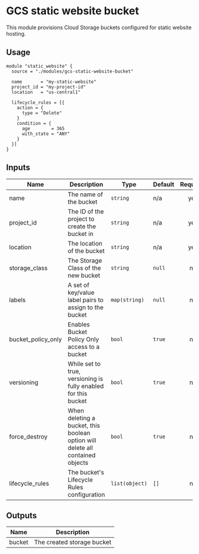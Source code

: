 # GCS static website bucket

This module provisions Cloud Storage buckets configured for static website hosting.

## Usage

```hcl
module "static_website" {
  source = "./modules/gcs-static-website-bucket"

  name       = "my-static-website"
  project_id = "my-project-id"
  location   = "us-central1"

  lifecycle_rules = [{
    action = {
      type = "Delete"
    }
    condition = {
      age        = 365
      with_state = "ANY"
    }
  }]
}
```

## Inputs

| Name | Description | Type | Default | Required |
|------|-------------|------|---------|:--------:|
| name | The name of the bucket | `string` | n/a | yes |
| project_id | The ID of the project to create the bucket in | `string` | n/a | yes |
| location | The location of the bucket | `string` | n/a | yes |
| storage_class | The Storage Class of the new bucket | `string` | `null` | no |
| labels | A set of key/value label pairs to assign to the bucket | `map(string)` | `null` | no |
| bucket_policy_only | Enables Bucket Policy Only access to a bucket | `bool` | `true` | no |
| versioning | While set to true, versioning is fully enabled for this bucket | `bool` | `true` | no |
| force_destroy | When deleting a bucket, this boolean option will delete all contained objects | `bool` | `true` | no |
| lifecycle_rules | The bucket's Lifecycle Rules configuration | `list(object)` | `[]` | no |

## Outputs

| Name | Description |
|------|-------------|
| bucket | The created storage bucket |
